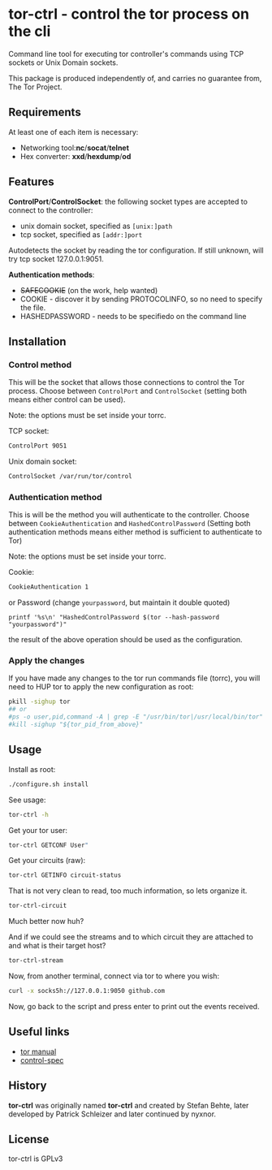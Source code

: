 # tor-ctrl - control the tor process on the cli

Command line tool for executing tor controller's commands using TCP sockets or Unix Domain sockets.

This package is produced independently of, and carries no guarantee from, The Tor Project.

## Requirements

At least one of each item is necessary:

* Networking tool:**nc**/**socat**/**telnet**
* Hex converter: **xxd**/**hexdump**/**od**

## Features

**ControlPort**/**ControlSocket**: the following socket types are accepted to connect to the controller:
* unix domain socket, specified as `[unix:]path`
* tcp socket, specified as `[addr:]port`

Autodetects the socket by reading the tor configuration.
If still unknown, will try tcp socket 127.0.0.1:9051.

**Authentication methods**:
* ~~SAFECOOKIE~~ (on the work, help wanted)
* COOKIE - discover it by sending PROTOCOLINFO, so no need to specify the file.
* HASHEDPASSWORD - needs to be specifiedo on the command line

## Installation

### Control method

This will be the socket that allows those connections to control the Tor process. Choose between `ControlPort` and `ControlSocket` (setting both means either control can be used).

Note: the options must be set inside your torrc.

TCP socket:
```sh
ControlPort 9051
```

Unix domain socket:
```sh
ControlSocket /var/run/tor/control
```

### Authentication method

This is will be the method you will authenticate to the controller. Choose between `CookieAuthentication` and `HashedControlPassword` (Setting both authentication methods means either method is sufficient to authenticate to Tor)

Note: the options must be set inside your torrc.

Cookie:
```sh
CookieAuthentication 1
```
or
Password (change `yourpassword`, but maintain it double quoted)
```
printf '%s\n' "HashedControlPassword $(tor --hash-password "yourpassword")"
```
the result of the above operation should be used as the configuration.

### Apply the changes

If you have made any changes to the tor run commands file (torrc), you will need to HUP tor to apply the new configuration as root:

```sh
pkill -sighup tor
## or
#ps -o user,pid,command -A | grep -E "/usr/bin/tor|/usr/local/bin/tor"
#kill -sighup "${tor_pid_from_above}"
```

## Usage

Install as root:
```sh
./configure.sh install
```

See usage:
```sh
tor-ctrl -h
```

Get your tor user:
```sh
tor-ctrl GETCONF User"
```

Get your circuits (raw):
```sh
tor-ctrl GETINFO circuit-status
```

That is not very clean to read, too much information, so lets organize it.
```sh
tor-ctrl-circuit
```
Much better now huh?

And if we could see the streams and to which circuit they are attached to and what is their target host?
```sh
tor-ctrl-stream
```
Now, from another terminal, connect via tor to where you wish:
```sh
curl -x socks5h://127.0.0.1:9050 github.com
```
Now, go back to the script and press enter to print out the events received.

## Useful links

* [tor manual](https://2019.www.torproject.org/docs/tor-manual-dev.html.en#cookieauthentication)
* [control-spec](https://gitweb.torproject.org/torspec.git/tree/control-spec.txt#n1637)

## History

**tor-ctrl** was originally named **tor-ctrl** and created by Stefan Behte, later developed by Patrick Schleizer and later continued by nyxnor.

## License

tor-ctrl is GPLv3

